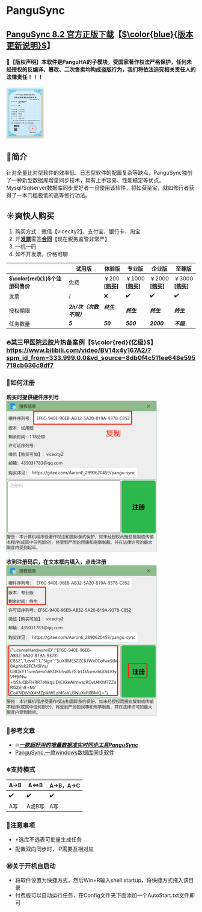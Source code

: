 

# PanguSync
## [PanguSync 8.2 官方正版下载](https://pan.baidu.com/s/1WesHaKGO7uQMhPNE-BTDmg?pwd=abcd#list/path=%2F)【[$\color{blue}{版本更新说明}$](https://gitee.com/AaronE_2890620459/pangu-sync/wikis/pages)】
#### 📘【版权声明】本软件是PanguHA的子模块，受国家著作权法严格保护，任何未经授权的反编译、篡改、二次售卖均构成盗版行为，我们将依法追究相关责任人的法律责任！！！
<img src="软著.png" width="100px"  />

##   🌵简介
针对全量比对型软件的效率低、日志型软件的配置复杂等缺点，PanguSync独创了一种新型数据库增量同步技术，具有上手容易、性能稳定等优点。Mysql/Sqlserver数据库同步爱好者一旦使用该软件，将如获至宝，就如修行者获得了一本门槛极低的高等修行功法。
##  ☀️爽快人购买
1. 购买方式：微信【vicecity2】、支付宝、银行卡、淘宝
2. 开[**发票**](https://pan.baidu.com/s/1U7jMJv-76q36T6diGwAVug?pwd=abcd#list/path=%2F)需签[**合同**](https://pan.baidu.com/s/1U7jMJv-76q36T6diGwAVug?pwd=abcd#list/path=%2F)【现在税务监管非常严】
3. 一机一码
4. 如不开发票，价格可聊



|  |试用版| 体验版|专业版 | 企业版  | 至尊版 |
|---|---|---|---|---|---|
| **$\color{red}{1}$个注册码售价**  |免费|￥200<br>[**[购买]**](https://item.taobao.com/item.htm?ft=t&id=860810461137)| ￥1000<br>[**[购买]**](https://item.taobao.com/item.htm?ft=t&id=754824495442)|  ￥2000<br>[**[购买]**](https://item.taobao.com/item.htm?id=761877111372)|  ￥3000<br> [**[购买]**](https://item.taobao.com/item.htm?ft=t&id=767418824294) |
| 发票 | /| ❌|✔️  |  ✔️ | ✔️|
|授权期限|   **_2h/次（次数不限）_**    | **_终生_**  &nbsp;&nbsp;&nbsp;&nbsp;  | **_终生_**  &nbsp;&nbsp;&nbsp;&nbsp;  |  **_终生_**  &nbsp;&nbsp;&nbsp;&nbsp; |  **_终生_**  &nbsp;&nbsp;&nbsp;&nbsp; | 
| 任务数量 |  **_5_**   |**_50_**  |**_500_**   |   **_2000_**  |  **_不限_** |



### 🔥某三甲医院云胶片热备案例【$\color{red}{亿级}$】https://www.bilibili.com/video/BV14x4y167A2/?spm_id_from=333.999.0.0&vd_source=8db0f4c511ee648e595718cb636c8df7





### 🔰如何注册
 **购买时提供硬件序列号** 
<br>
<img src="序列号.png" width="400px"  />

 **收到注册码后，在文本框内填入，点击注册** 
<br>
<img src="注册码.png" width="400px"  />







 ### 📜参考文章
- 🔥[**_一款超好用的增量数据准实时同步工具PanguSync_**](https://zhuanlan.zhihu.com/p/686039921)
- [PanguSync,一款windows数据库同步软件](https://zhuanlan.zhihu.com/p/680995986)



### 🔯支持模式
| A->B |A<=>B |A->B，A->C |  
|---|---|---|
|✔️  | ✔️ |  ✔️|  
|A写|A或B写|A写|





### 📢注意事项
- ⚡️选库不选表可批量生成任务
- 配置双向同步时，IP需要互相对应



### ㊙️关于开机自启动
- 将软件设置为快捷方式，然后Win+R输入shell:startup，将快捷方式拖入该目录
- 付费版可以自动运行任务，在Config文件夹下面添加一个AutoStart.txt文件即可
















